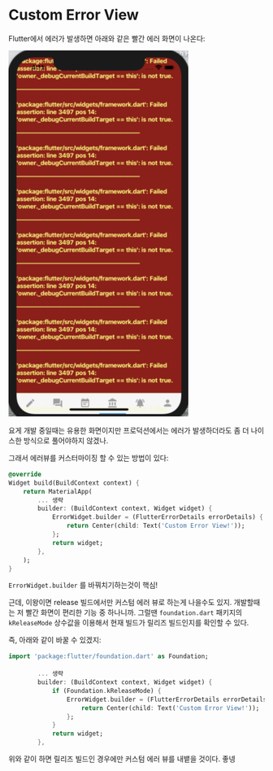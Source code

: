 # Custom Error View

Flutter에서 에러가 발생하면 아래와 같은 빨간 에러 화면이 나온다:

![](../images/custom_error_view.png)

요게 개발 중일때는 유용한 화면이지만 프로덕션에서는 에러가 발생하더라도 좀 더 나이스한 방식으로 풀어야하지 않겠나.

그래서 에러뷰를 커스터마이징 할 수 있는 방법이 있다:

```dart
@override
Widget build(BuildContext context) {
    return MaterialApp(
        ... 생략
        builder: (BuildContext context, Widget widget) {
            ErrorWidget.builder = (FlutterErrorDetails errorDetails) {
                return Center(child: Text('Custom Error View!'));
            };
            return widget;
        },
    );
}
```

`ErrorWidget.builder` 를 바꿔치기하는것이 핵심!

근데, 이왕이면 release 빌드에서만 커스텀 에러 뷰로 하는게 나을수도 있지. 개발할때는 저 빨간 화면이 편리한 기능 중 하나니까.
그럴땐 `foundation.dart` 패키지의 `kReleaseMode` 상수값을 이용해서 현재 빌드가 릴리즈 빌드인지를 확인할 수 있다.

즉, 아래와 같이 바꿀 수 있겠지:
```dart
import 'package:flutter/foundation.dart' as Foundation;

        ... 생략
        builder: (BuildContext context, Widget widget) {
            if (Foundation.kReleaseMode) {
                ErrorWidget.builder = (FlutterErrorDetails errorDetails) {
                    return Center(child: Text('Custom Error View!'));
                };
            }
            return widget;
        },
```

위와 같이 하면 릴리즈 빌드인 경우에만 커스텀 에러 뷰를 내뱉을 것이다. 좋넹
